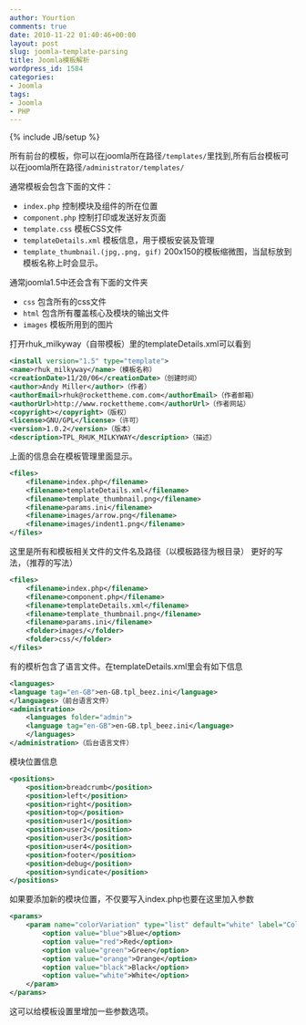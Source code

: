 ```yaml
---
author: Yourtion
comments: true
date: 2010-11-22 01:40:46+00:00
layout: post
slug: joomla-template-parsing
title: Joomla模板解析
wordpress_id: 1584
categories:
- Joomla
tags:
- Joomla
- PHP
---
```

{% include JB/setup %}

所有前台的模板，你可以在joomla所在路径```/templates/```里找到,所有后台模板可以在joomla所在路径```/administrator/templates/```

通常模板会包含下面的文件：

* ```index.php``` 控制模块及组件的所在位置
* ```component.php``` 控制打印或发送好友页面
* ```template.css``` 模板CSS文件
* ```templateDetails.xml``` 模板信息，用于模板安装及管理
* ```template_thumbnail.(jpg,.png, gif)``` 200x150的模板缩微图，当鼠标放到模板名称上时会显示。

通常joomla1.5中还会含有下面的文件夹

* ```css``` 包含所有的css文件
* ```html``` 包含所有覆盖核心及模块的输出文件
* ```images``` 模板所用到的图片

打开rhuk_milkyway（自带模板）里的templateDetails.xml可以看到

```xml
<install version="1.5" type="template">
<name>rhuk_milkyway</name>（模板名称）
<creationDate>11/20/06</creationDate>（创建时间）
<author>Andy Miller</author>（作者）
<authorEmail>rhuk@rockettheme.com.com</authorEmail>（作者邮箱）
<authorUrl>http://www.rockettheme.com</authorUrl>（作者网站）
<copyright></copyright>（版权）
<license>GNU/GPL</license>（许可）
<version>1.0.2</version>（版本）
<description>TPL_RHUK_MILKYWAY</description>（描述）
```

上面的信息会在模板管理里面显示。

```xml
<files>
	<filename>index.php</filename>
	<filename>templateDetails.xml</filename>
	<filename>template_thumbnail.png</filename>
	<filename>params.ini</filename>
	<filename>images/arrow.png</filename>
	<filename>images/indent1.png</filename>
</files>
```

这里是所有和模板相关文件的文件名及路径（以模板路径为根目录）
更好的写法，（推荐的写法）

```xml
<files>
	<filename>index.php</filename>
	<filename>component.php</filename>
	<filename>templateDetails.xml</filename>
	<filename>template_thumbnail.png</filename>
	<filename>params.ini</filename>
	<folder>images/</folder>
	<folder>css/</folder>
</files>
```

有的模析包含了语言文件。在templateDetails.xml里会有如下信息

```xml
<languages>
<language tag="en-GB">en-GB.tpl_beez.ini</language>
</languages>（前台语言文件）
<administration>
	<languages folder="admin">
	<language tag="en-GB">en-GB.tpl_beez.ini</language>
	</languages>
</administration>（后台语言文件）
```

模块位置信息

```xml
<positions>
	<position>breadcrumb</position>
	<position>left</position>
	<position>right</position>
	<position>top</position>
	<position>user1</position>
	<position>user2</position>
	<position>user3</position>
	<position>user4</position>
	<position>footer</position>
	<position>debug</position>
	<position>syndicate</position>
</positions>
```

如果要添加新的模块位置，不仅要写入index.php也要在这里加入参数

```xml
<params>
	<param name="colorVariation" type="list" default="white" label="Color Variation" description="Color variation to use">
		<option value="blue">Blue</option>
		<option value="red">Red</option>
		<option value="green">Green</option>
		<option value="orange">Orange</option>
		<option value="black">Black</option>
		<option value="white">White</option>
	</param>
</params>
```

这可以给模板设置里增加一些参数选项。
